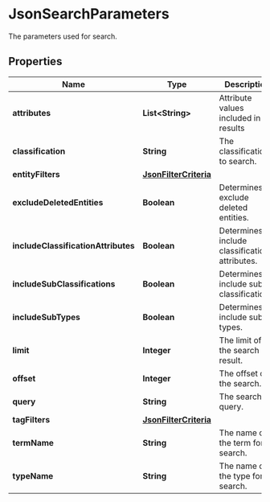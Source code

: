 

# JsonSearchParameters

The parameters used for search.
## Properties

Name | Type | Description | Notes
------------ | ------------- | ------------- | -------------
**attributes** | **List&lt;String&gt;** | Attribute values included in the results |  [optional]
**classification** | **String** | The classification to search. |  [optional]
**entityFilters** | [**JsonFilterCriteria**](JsonFilterCriteria.md) |  |  [optional]
**excludeDeletedEntities** | **Boolean** | Determines if exclude deleted entities. |  [optional]
**includeClassificationAttributes** | **Boolean** | Determines if include classification attributes. |  [optional]
**includeSubClassifications** | **Boolean** | Determines if include sub classifications. |  [optional]
**includeSubTypes** | **Boolean** | Determines if include sub types. |  [optional]
**limit** | **Integer** | The limit of the search result. |  [optional]
**offset** | **Integer** | The offset of the search. |  [optional]
**query** | **String** | The search query. |  [optional]
**tagFilters** | [**JsonFilterCriteria**](JsonFilterCriteria.md) |  |  [optional]
**termName** | **String** | The name of the term for search. |  [optional]
**typeName** | **String** | The name of the type for search. |  [optional]



